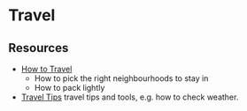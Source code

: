 # Travel

## Resources

- [How to Travel](https://walkingtheworld.substack.com/p/how-to-travel)
  - How to pick the right neighbourhoods to stay in
  - How to pack lightly
- [Travel Tips](https://nicolasbouliane.com/blog/travel-tips) travel tips and tools, e.g. how to check weather.
